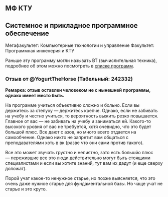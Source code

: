 ## МФ КТУ

## Системное и прикладное программное обеспечение

Мегафакультет: Компьютерные технологии и управление
Факультет: Программная инженерия и КТУ

Раньше эту программу могли называть ВТ (вычислительная техника), подробнее об этом можно посмотреть в [списке программ](programs.md).

### Отзыв от @YogurtTheHorse (Табельный: 242332)
__Ремарка: отзыв оставлен человеком не с нынешней программы, однако имеет место быть.__

На программе учиться объективно сложно и больно. Если вы держитесь за степуху — держитесь крепче. Однако, если не забивать на учебу и честно учиться, то вероятность выжить резко повышается. Главное от вас — не забивать на учебу и заниматься ей. Какого-то высокого уровня от вас не требуется, хотя очевидно, что это будет большой плюс. Все дают с азов, но много всего отдается на самообчение. Однако никто не запретит вам общаться с преподавателями хоть в вк (разве что они сами против такого). 

Все это может звучать грустно и непиятно, зато есть большйо плюс — пережившие все это люди действительно могут быть стоящими специалистами и если вы хотите знаний, тут вам их дадут (и еще сверху доложат).

Порой учат какое-то ненужное старье, но позже выясняется, что это очень даже нужное старье для фундаментальной базы. Но чаще учат не старье и это круто.
